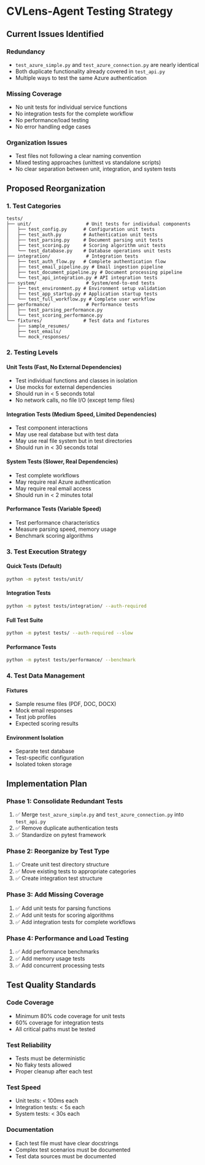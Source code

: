 # CVLens-Agent Testing Strategy

## Current Issues Identified

### Redundancy
- `test_azure_simple.py` and `test_azure_connection.py` are nearly identical
- Both duplicate functionality already covered in `test_api.py`
- Multiple ways to test the same Azure authentication

### Missing Coverage
- No unit tests for individual service functions
- No integration tests for the complete workflow
- No performance/load testing
- No error handling edge cases

### Organization Issues
- Test files not following a clear naming convention
- Mixed testing approaches (unittest vs standalone scripts)
- No clear separation between unit, integration, and system tests

## Proposed Reorganization

### 1. Test Categories

```
tests/
├── unit/                    # Unit tests for individual components
│   ├── test_config.py      # Configuration unit tests
│   ├── test_auth.py        # Authentication unit tests
│   ├── test_parsing.py     # Document parsing unit tests
│   ├── test_scoring.py     # Scoring algorithm unit tests
│   └── test_database.py    # Database operations unit tests
├── integration/             # Integration tests
│   ├── test_auth_flow.py   # Complete authentication flow
│   ├── test_email_pipeline.py # Email ingestion pipeline
│   ├── test_document_pipeline.py # Document processing pipeline
│   └── test_api_integration.py # API integration tests
├── system/                  # System/end-to-end tests
│   ├── test_environment.py # Environment setup validation
│   ├── test_app_startup.py # Application startup tests
│   └── test_full_workflow.py # Complete user workflow
├── performance/             # Performance tests
│   ├── test_parsing_performance.py
│   └── test_scoring_performance.py
└── fixtures/               # Test data and fixtures
    ├── sample_resumes/
    ├── test_emails/
    └── mock_responses/
```

### 2. Testing Levels

#### Unit Tests (Fast, No External Dependencies)
- Test individual functions and classes in isolation
- Use mocks for external dependencies
- Should run in < 5 seconds total
- No network calls, no file I/O (except temp files)

#### Integration Tests (Medium Speed, Limited Dependencies)
- Test component interactions
- May use real database but with test data
- May use real file system but in test directories
- Should run in < 30 seconds total

#### System Tests (Slower, Real Dependencies)
- Test complete workflows
- May require real Azure authentication
- May require real email access
- Should run in < 2 minutes total

#### Performance Tests (Variable Speed)
- Test performance characteristics
- Measure parsing speed, memory usage
- Benchmark scoring algorithms

### 3. Test Execution Strategy

#### Quick Tests (Default)
```bash
python -m pytest tests/unit/
```

#### Integration Tests
```bash
python -m pytest tests/integration/ --auth-required
```

#### Full Test Suite
```bash
python -m pytest tests/ --auth-required --slow
```

#### Performance Tests
```bash
python -m pytest tests/performance/ --benchmark
```

### 4. Test Data Management

#### Fixtures
- Sample resume files (PDF, DOC, DOCX)
- Mock email responses
- Test job profiles
- Expected scoring results

#### Environment Isolation
- Separate test database
- Test-specific configuration
- Isolated token storage

## Implementation Plan

### Phase 1: Consolidate Redundant Tests
1. ✅ Merge `test_azure_simple.py` and `test_azure_connection.py` into `test_api.py`
2. ✅ Remove duplicate authentication tests
3. ✅ Standardize on pytest framework

### Phase 2: Reorganize by Test Type
1. ✅ Create unit test directory structure
2. ✅ Move existing tests to appropriate categories
3. ✅ Create integration test structure

### Phase 3: Add Missing Coverage
1. ✅ Add unit tests for parsing functions
2. ✅ Add unit tests for scoring algorithms
3. ✅ Add integration tests for complete workflows

### Phase 4: Performance and Load Testing
1. ✅ Add performance benchmarks
2. ✅ Add memory usage tests
3. ✅ Add concurrent processing tests

## Test Quality Standards

### Code Coverage
- Minimum 80% code coverage for unit tests
- 60% coverage for integration tests
- All critical paths must be tested

### Test Reliability
- Tests must be deterministic
- No flaky tests allowed
- Proper cleanup after each test

### Test Speed
- Unit tests: < 100ms each
- Integration tests: < 5s each
- System tests: < 30s each

### Documentation
- Each test file must have clear docstrings
- Complex test scenarios must be documented
- Test data sources must be documented 